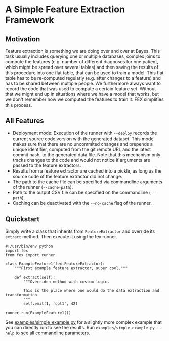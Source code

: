 # A Simple Feature Extraction Framework


## Motivation

Feature extraction is something we are doing over and over at Bayes. This task usually includes querying one or multiple databases, complex joins to compute the features (e.g. number of different diagnoses for one patient, which might be spread over several tables) and then saving the results of this procedure into one flat table, that can be used to train a model. This flat table has to be re-computed regularly (e.g. after changes to a feature) and has to be shared between multiple people. We furthermore always want to record the code that was used to compute a certain feature set. Without that we might end up in situations where we have a model that works, but we don't remember how we computed the features to train it. FEX simplifies this process.


## All Features

* Deployment mode: Execution of the runner with `--deploy` records the current source code version with the generated dataset. This mode makes sure that there are no uncommited changes and prepends a unique identifier, computed from the git remote URL and the latest commit hash, to the generated data file. Note that this mechanism only tracks changes to the code and would not notice if arguments are passed to the feature extractors.
* Results from a feature extractor are cached into a pickle, as long as the source code of the feature extractor did not change.
* The path to the cache file can be specified via commandline arguments of the runner (`--cache-path`).
* Path to the output CSV file can be specified on the commandline (`--path`).
* Caching can be deactivated with the `--no-cache` flag of the runner.


## Quickstart

Simply write a class that inherits from `FeatureExtractor` and override its `extract` method. Then execute it using the fex runner.

```
#!/usr/bin/env python
import fex
from fex import runner

class ExampleFeature1(fex.FeatureExtractor):
    """First example feature extractor, super cool."""

    def extract(self):
        """Overriden method with custom logic.

        This is the place where one would do the data extraction and transformation.
        """
        self.emit(1, 'col1', 42)

runner.run(ExampleFeature1())
```

See [examples/simple_example.py](examples/simple_example.py) for a slightly more complex example that you can directly run to see the results. Run `examples/simple_example.py --help` to see all commandline parameters.

